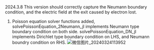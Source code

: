 2024.3.8
This version should correctly capture the Neumann boundary condition, and the electric field at the exit caused by electron lost.

1. Poisson equation solver functions added,
   solvePoissonEquation_2Neumann_jl implements Neumann type boundary condition on both side.
   solvePoissonEquation_DN_jl implements Dirichlet type boundary condition on LHS, and Neumann boundry condition on RHS.
   ![微信图片_20240324113952](https://github.com/JerryGHT04/AmbipolarThrusterPIC/assets/162717938/8a50a214-2c64-4b30-b76a-db7ba986a206)
   
